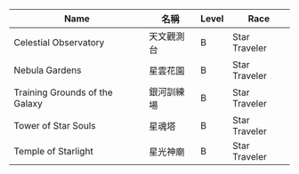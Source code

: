 | Name                           | 名稱             | Level | Race         |
|--------------------------------|------------------|-------|--------------|
| Celestial Observatory          | 天文觀測台       | B     | Star Traveler|
| Nebula Gardens                 | 星雲花園         | B     | Star Traveler|
| Training Grounds of the Galaxy | 銀河訓練場       | B     | Star Traveler|
| Tower of Star Souls            | 星魂塔           | B     | Star Traveler|
| Temple of Starlight            | 星光神廟         | B     | Star Traveler|
